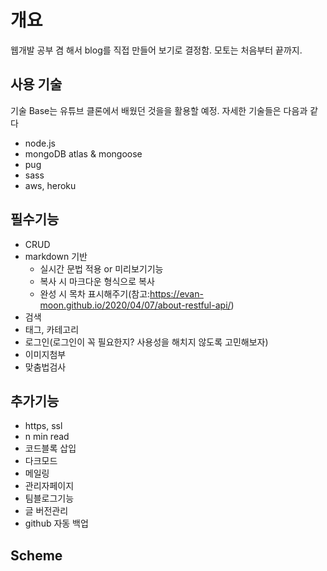 # 개요

웹개발 공부 겸 해서 blog를 직접 만들어 보기로 결정함. 모토는 처음부터 끝까지.

## 사용 기술

기술 Base는 유튜브 클론에서 배웠던 것을을 활용할 예정. 자세한 기술들은 다음과 같다

- node.js
- mongoDB atlas & mongoose
- pug
- sass
- aws, heroku

## 필수기능

- CRUD
- markdown 기반
  - 실시간 문법 적용 or 미리보기기능
  - 복사 시 마크다운 형식으로 복사
  - 완성 시 목차 표시해주기(참고:https://evan-moon.github.io/2020/04/07/about-restful-api/)
- 검색
- 태그, 카테고리
- 로그인(로그인이 꼭 필요한지? 사용성을 해치지 않도록 고민해보자)
- 이미지첨부
- 맞춤법검사

## 추가기능

- https, ssl
- n min read
- 코드블록 삽입
- 다크모드
- 메일링
- 관리자페이지
- 팀블로그기능
- 글 버전관리
- github 자동 백업

## Scheme

